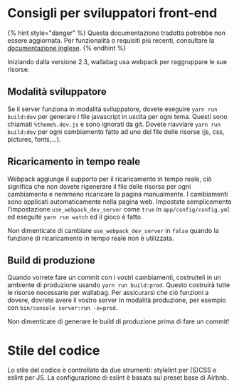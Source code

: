 # Consigli per sviluppatori front-end

{% hint style="danger" %}
Questa documentazione tradotta potrebbe non essere aggiornata. Per funzionalità o requisiti più recenti, consultare la [documentazione inglese](https://doc.wallabag.org/en/).
{% endhint %}

Iniziando dalla versione 2.3, wallabag usa webpack per raggruppare le sue risorse.

## Modalità sviluppatore

Se il server funziona in modalità sviluppatore, dovete eseguire `yarn run build:dev` per generare i file javascript in uscita per ogni tema. Questi sono chiamati
`%theme%.dev.js` e sono ignorati da git. Dovete riavviare
`yarn run build:dev` per ogni cambiamento fatto ad uno del file delle risorse
(js, css, pictures, fonts,...).

## Ricaricamento in tempo reale

Webpack aggiunge il supporto per il ricaricamento in tempo reale, ciò significa che non dovete rigenerare il file delle risorse per ogni cambiamento e nemmeno ricaricare la pagina manualmente. I cambiamenti sono applicati automaticamente nella pagina web. Impostate semplicemente
l'impostazione `use_webpack_dev_server` come `true` in
`app/config/config.yml` ed eseguite `yarn run watch` ed il gioco è fatto.

Non dimenticate di cambiare `use_webpack_dev_server` in `false` quando la funzione di ricaricamento in tempo reale non è utilizzata.


## Build di produzione

Quando vorrete fare un commit con i vostri cambiamenti, costruiteli in un ambiente di produzione usando `yarn run build:prod`. Questo costruirà tutte le risorse necessarie per wallabag. Per assicurarsi che ciò funzioni a dovere, dovrete avere il vostro server in modalità produzione, per esempio con
`bin/console server:run -e=prod`.

Non dimenticate di generare le build di produzione prima di fare un commit!

# Stile del codice

Lo stile del codice è controllato da due strumenti: stylelint per (S)CSS e eslint per
JS. La configurazione di eslint è basata sul preset base di Airbnb.

